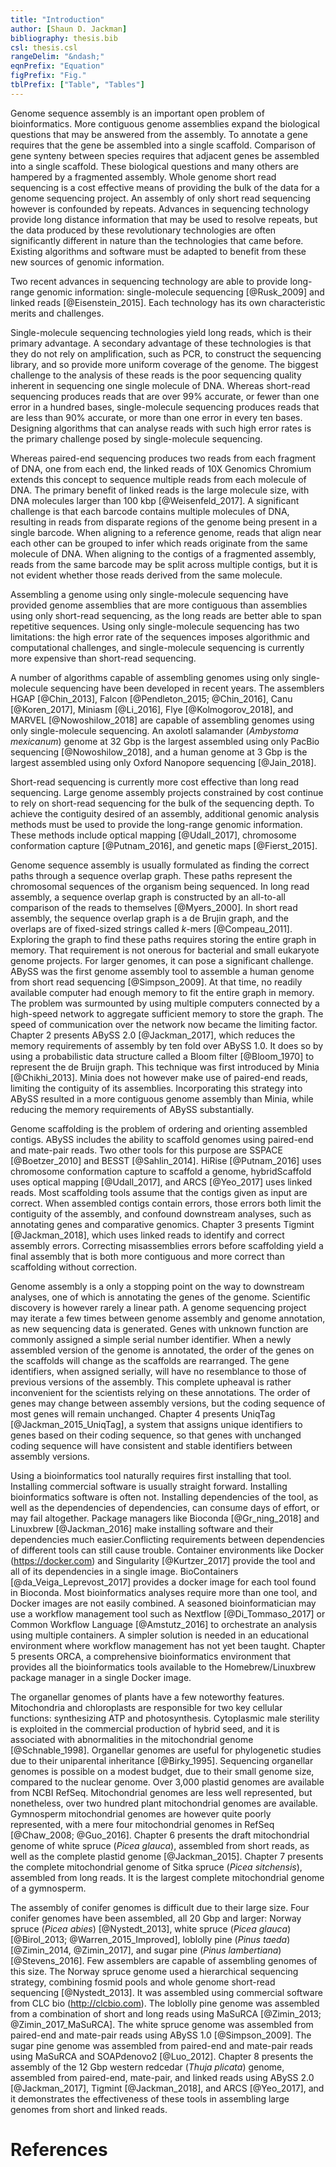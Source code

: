 ```yaml
---
title: "Introduction"
author: [Shaun D. Jackman]
bibliography: thesis.bib
csl: thesis.csl
rangeDelim: "&ndash;"
eqnPrefix: "Equation"
figPrefix: "Fig."
tblPrefix: ["Table", "Tables"]
---
```


Genome sequence assembly is an important open problem of bioinformatics. More contiguous genome assemblies expand the biological questions that may be answered from the assembly. To annotate a gene requires that the gene be assembled into a single scaffold. Comparison of gene synteny between species requires that adjacent genes be assembled into a single scaffold. These biological questions and many others are hampered by a fragmented assembly. Whole genome short read sequencing is a cost effective means of providing the bulk of the data for a genome sequencing project. An assembly of only short read sequencing however is confounded by repeats. Advances in sequencing technology provide long distance information that may be used to resolve repeats, but the data produced by these revolutionary technologies are often significantly different in nature than the technologies that came before. Existing algorithms and software must be adapted to benefit from these new sources of genomic information.

Two recent advances in sequencing technology are able to provide long-range genomic information: single-molecule sequencing [@Rusk_2009] and linked reads [@Eisenstein_2015]. Each technology has its own characteristic merits and challenges.

Single-molecule sequencing technologies yield long reads, which is their primary advantage. A secondary advantage of these technologies is that they do not rely on amplification, such as PCR, to construct the sequencing library, and so provide more uniform coverage of the genome. The biggest challenge to the analysis of these reads is the poor sequencing quality inherent in sequencing one single molecule of DNA. Whereas short-read sequencing produces reads that are over 99% accurate, or fewer than one error in a hundred bases, single-molecule sequencing produces reads that are less than 90% accurate, or more than one error in every ten bases. Designing algorithms that can analyse reads with such high error rates is the primary challenge posed by single-molecule sequencing.

Whereas paired-end sequencing produces two reads from each fragment of DNA, one from each end, the linked reads of 10X Genomics Chromium extends this concept to sequence multiple reads from each molecule of DNA. The primary benefit of linked reads is the large molecule size, with DNA molecules larger than 100 kbp [@Weisenfeld_2017]. A significant challenge is that each barcode contains multiple molecules of DNA, resulting in reads from disparate regions of the genome being present in a single barcode. When aligning to a reference genome, reads that align near each other can be grouped to infer which reads originate from the same molecule of DNA. When aligning to the contigs of a fragmented assembly, reads from the same barcode may be split across multiple contigs, but it is not evident whether those reads derived from the same molecule.

Assembling a genome using only single-molecule sequencing have provided genome assemblies that are more contiguous than assemblies using only short-read sequencing, as the long reads are better able to span repetitive sequences. Using only single-molecule sequencing has two limitations: the high error rate of the sequences imposes algorithmic and computational challenges, and single-molecule sequencing is currently more expensive than short-read sequencing.

A number of algorithms capable of assembling genomes using only single-molecule sequencing have been developed in recent years. The assemblers HGAP [@Chin_2013], Falcon [@Pendleton_2015; @Chin_2016], Canu [@Koren_2017], Miniasm [@Li_2016], Flye [@Kolmogorov_2018], and MARVEL [@Nowoshilow_2018] are capable of assembling genomes using only single-molecule sequencing. An axolotl salamander (*Ambystoma mexicanum*) genome at 32 Gbp is the largest assembled using only PacBio sequencing [@Nowoshilow_2018], and a human genome at 3 Gbp is the largest assembled using only Oxford Nanopore sequencing [@Jain_2018].

Short-read sequencing is currently more cost effective than long read sequencing. Large genome assembly projects constrained by cost continue to rely on short-read sequencing for the bulk of the sequencing depth. To achieve the contiguity desired of an assembly, additional genomic analysis methods must be used to provide the long-range genomic information. These methods include optical mapping [@Udall_2017], chromosome conformation capture [@Putnam_2016], and genetic maps [@Fierst_2015].

Genome sequence assembly is usually formulated as finding the correct paths through a sequence overlap graph. These paths represent the chromosomal sequences of the organism being sequenced. In long read assembly, a sequence overlap graph is constructed by an all-to-all comparison of the reads to themselves [@Myers_2000]. In short read assembly, the sequence overlap graph is a de Brujin graph, and the overlaps are of fixed-sized strings called *k*-mers [@Compeau_2011]. Exploring the graph to find these paths requires storing the entire graph in memory. That requirement is not onerous for bacterial and small eukaryote genome projects. For larger genomes, it can pose a significant challenge. ABySS was the first genome assembly tool to assemble a human genome from short read sequencing [@Simpson_2009]. At that time, no readily available computer had enough memory to fit the entire graph in memory. The problem was surmounted by using multiple computers connected by a high-speed network to aggregate sufficient memory to store the graph. The speed of communication over the network now became the limiting factor. Chapter 2 presents ABySS 2.0 [@Jackman_2017], which reduces the memory requirements of assembly by ten fold over ABySS 1.0. It does so by using a probabilistic data structure called a Bloom filter [@Bloom_1970] to represent the de Bruijn graph. This technique was first introduced by Minia [@Chikhi_2013]. Minia does not however make use of paired-end reads, limiting the contiguity of its assemblies. Incorporating this strategy into ABySS resulted in a more contiguous genome assembly than Minia, while reducing the memory requirements of ABySS substantially.

Genome scaffolding is the problem of ordering and orienting assembled contigs. ABySS includes the ability to scaffold genomes using paired-end and mate-pair reads. Two other tools for this purpose are SSPACE [@Boetzer_2010] and BESST [@Sahlin_2014]. HiRise [@Putnam_2016] uses chromosome conformation capture to scaffold a genome, hybridScaffold uses optical mapping [@Udall_2017], and ARCS [@Yeo_2017] uses linked reads. Most scaffolding tools assume that the contigs given as input are correct. When assembled contigs contain errors, those errors both limit the contiguity of the assembly, and confound downstream analyses, such as annotating genes and comparative genomics. Chapter 3 presents Tigmint [@Jackman_2018], which uses linked reads to identify and correct assembly errors. Correcting misassemblies errors before scaffolding yield a final assembly that is both more contiguous and more correct than scaffolding without correction.

Genome assembly is a only a stopping point on the way to downstream analyses, one of which is annotating the genes of the genome. Scientific discovery is however rarely a linear path. A genome sequencing project may iterate a few times between genome assembly and genome annotation, as new sequencing data is generated. Genes with unknown function are commonly assigned a simple serial number identifier. When a newly assembled version of the genome is annotated, the order of the genes on the scaffolds will change as the scaffolds are rearranged. The gene identifiers, when assigned serially, will have no resemblance to those of previous versions of the assembly. This complete upheaval is rather inconvenient for the scientists relying on these annotations. The order of genes may change between assembly versions, but the coding sequence of most genes will remain unchanged. Chapter 4 presents UniqTag [@Jackman_2015_UniqTag], a system that assigns unique identifiers to genes based on their coding sequence, so that genes with unchanged coding sequence will have consistent and stable identifiers between assembly versions.

Using a bioinformatics tool naturally requires first installing that tool. Installing commercial software is usually straight forward. Installing bioinformatics software is often not. Installing dependencies of the tool, as well as the dependencies of dependencies, can consume days of effort, or may fail altogether. Package managers like Bioconda [@Gr_ning_2018] and Linuxbrew [@Jackman_2016] make installing software and their dependencies much easier.Conflicting requirements between dependencies of different tools can still cause trouble. Container environments like Docker (<https://docker.com>) and Singularity [@Kurtzer_2017] provide the tool and all of its dependencies in a single image. BioContainers [@da_Veiga_Leprevost_2017] provides a docker image for each tool found in Bioconda. Most bioinformatics analyses require more than one tool, and Docker images are not easily combined. A seasoned bioinformatician may use a workflow management tool such as Nextflow [@Di_Tommaso_2017] or Common Workflow Language [@Amstutz_2016] to orchestrate an analysis using multiple containers. A simpler solution is needed in an educational environment where workflow management has not yet been taught. Chapter 5 presents ORCA, a comprehensive bioinformatics environment that provides all the bioinformatics tools available to the Homebrew/Linuxbrew package manager in a single Docker image.

The organellar genomes of plants have a few noteworthy features. Mitochondria and chloroplasts are responsible for two key cellular functions: synthesizing ATP and photosynthesis. Cytoplasmic male sterility is exploited in the commercial production of hybrid seed, and it is associated with abnormalities in the mitochondrial genome [@Schnable_1998]. Organellar genomes are useful for phylogenetic studies due to their uniparental inheritance [@Birky_1995]. Sequencing organellar genomes is possible on a modest budget, due to their small genome size, compared to the nuclear genome.
Over 3,000 plastid genomes are available from NCBI RefSeq. Mitochondrial genomes are less well represented, but nonetheless, over two hundred plant mitochondrial genomes are available. Gymnosperm mitochondrial genomes are however quite poorly represented, with a mere four mitochondrial genomes in RefSeq [@Chaw_2008; @Guo_2016]. Chapter 6 presents the draft mitochondrial genome of white spruce (*Picea glauca*), assembled from short reads, as well as the complete plastid genome [@Jackman_2015]. Chapter 7 presents the complete mitochondrial genome of Sitka spruce (*Picea sitchensis*), assembled from long reads. It is the largest complete mitochondrial genome of a gymnosperm.

The assembly of conifer genomes is difficult due to their large size. Four conifer genomes have been assembled, all 20 Gbp and larger: Norway spruce (*Picea abies*) [@Nystedt_2013], white spruce (*Picea glauca*) [@Birol_2013; @Warren_2015_Improved], loblolly pine (*Pinus taeda*) [@Zimin_2014, @Zimin_2017], and sugar pine (*Pinus lambertiana*) [@Stevens_2016]. Few assemblers are capable of assembling genomes of this size. The Norway spruce genome used a hierarchical sequencing strategy, combining fosmid pools and whole genome short-read sequencing [@Nystedt_2013]. It was assembled using commercial software from CLC bio (<http://clcbio.com>). The loblolly pine genome was assembled from a combination of short and long reads using MaSuRCA [@Zimin_2013; @Zimin_2017_MaSuRCA]. The white spruce genome was assembled from paired-end and mate-pair reads using ABySS 1.0 [@Simpson_2009]. The sugar pine genome was assembled from paired-end and mate-pair reads using MaSuRCA and SOAPdenovo2 [@Luo_2012]. Chapter 8 presents the assembly of the 12 Gbp western redcedar (*Thuja plicata*) genome, assembled from paired-end, mate-pair, and linked reads using ABySS 2.0 [@Jackman_2017], Tigmint [@Jackman_2018], and ARCS [@Yeo_2017], and it demonstrates the effectiveness of these tools in assembling large genomes from short and linked reads.

# References

